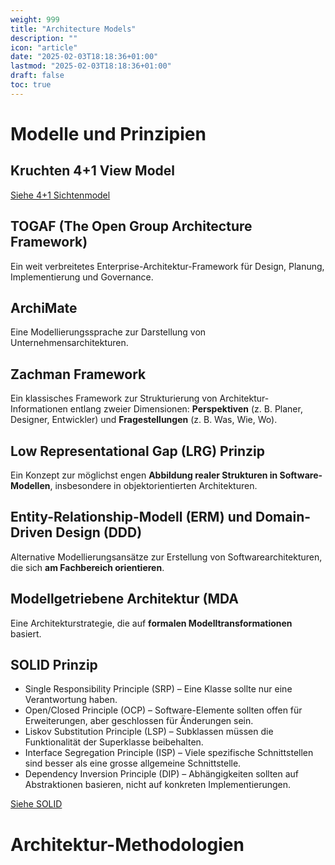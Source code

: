 ```yaml
---
weight: 999
title: "Architecture Models"
description: ""
icon: "article"
date: "2025-02-03T18:18:36+01:00"
lastmod: "2025-02-03T18:18:36+01:00"
draft: false
toc: true
---
```


# Modelle und Prinzipien

## Kruchten 4+1 View Model

[Siehe 4+1 Sichtenmodel](https://wiki.strubli.com/docs/swa/view-model/)

## TOGAF (The Open Group Architecture Framework)

Ein weit verbreitetes Enterprise-Architektur-Framework für Design, Planung, Implementierung und Governance.

## ArchiMate

Eine Modellierungssprache zur Darstellung von Unternehmensarchitekturen.

## Zachman Framework

Ein klassisches Framework zur Strukturierung von Architektur-Informationen entlang zweier Dimensionen: **Perspektiven** (z. B. Planer, Designer, Entwickler) und **Fragestellungen** (z. B. Was, Wie, Wo).

## Low Representational Gap (LRG) Prinzip

Ein Konzept zur möglichst engen **Abbildung realer Strukturen in Software-Modellen**, insbesondere in objektorientierten Architekturen.

## Entity-Relationship-Modell (ERM) und Domain-Driven Design (DDD)

Alternative Modellierungsansätze zur Erstellung von Softwarearchitekturen, die sich **am Fachbereich orientieren**.

## Modellgetriebene Architektur (MDA

Eine Architekturstrategie, die auf **formalen Modelltransformationen** basiert.

## SOLID Prinzip

- Single Responsibility Principle (SRP) – Eine Klasse sollte nur eine Verantwortung haben.
- Open/Closed Principle (OCP) – Software-Elemente sollten offen für Erweiterungen, aber geschlossen für Änderungen sein.
- Liskov Substitution Principle (LSP) – Subklassen müssen die Funktionalität der Superklasse beibehalten.
- Interface Segregation Principle (ISP) – Viele spezifische Schnittstellen sind besser als eine grosse allgemeine Schnittstelle.
- Dependency Inversion Principle (DIP) – Abhängigkeiten sollten auf Abstraktionen basieren, nicht auf konkreten Implementierungen.

[Siehe SOLID](https://wiki.strubli.com/docs/swa/architecture-principles/#solid)

# Architektur-Methodologien

